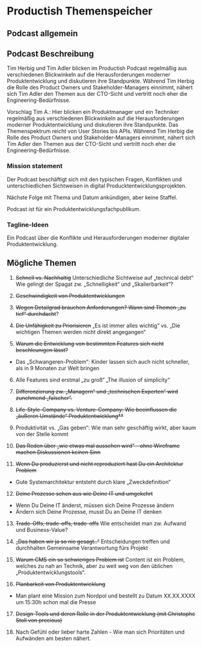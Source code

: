 # Productish Themenspeicher


## Podcast allgemein


## Podcast Beschreibung
Tim Herbig und Tim Adler blicken im Productish Podcast regelmäßig aus verschiedenen Blickwinkeln auf die Herausforderungen moderner Produktentwicklung und diskutieren ihre Standpunkte. 
Während Tim Herbig die Rolle des Product Owners und Stakeholder-Managers einnimmt, nähert sich Tim Adler den Themen aus der CTO-Sicht und vertritt noch eher die Engineering-Bedürfnisse.

Vorschlag Tim A.:
Hier blicken ein Produktmanager und ein Techniker regelmäßig aus verschiedenen Blickwinkeln auf die Herausforderungen moderner Produktentwicklung und diskutieren ihre Standpunkte. Das Themenspektrum reicht von User Stories bis APIs. 
Während Tim Herbig die Rolle des Product Owners und Stakeholder-Managers einnimmt, nähert sich Tim Adler den Themen aus der CTO-Sicht und vertritt noch eher die Engineering-Bedürfnisse.


### Mission statement
Der Podcast beschäftigt sich mit den typischen Fragen, Konflikten und unterschiedlichen Sichtweisen in digital Producktentwicklungsprojekten.

Nächste Folge mit Thema und Datum ankündigen, aber keine Staffel.

Podcast ist für ein Produktentwicklungsfachpublikum.

### Tagline-Ideen
Ein Podcast über die Konflikte und Herausforderungen moderner digitaler Produktentwicklung. 

## Mögliche Themen

1. ~~Schnell vs. Nachhaltig~~
Unterschiedliche Sichtweise auf „technical debt“
Wie gelingt der Spagat zw. „Schnelligkeit“ und „Skalierbarkeit“?

2. ~~Geschwindigkeit von Produktentwicklungen~~

3. ~~Wegen Detailgrad brauchen Anforderungen? Wann sind Themen „zu tief“ durchdacht~~?

4. ~~Die Unfähigkeit zu Priorisieren~~ 
„Es ist immer alles wichtig“ vs. „Die wichtigen Themen werden nicht direkt angegangen“

5. ~~Warum die Entwicklung von bestimmten Features sich nicht beschleunigen lässt?~~
- Das „Schwangeren-Problem“: Kinder lassen sich auch nicht schneller, als in 9 Monaten zur Welt bringen

6. Alle Features sind erstmal „zu groß“
„The illusion of simplicity“

7. ~~Differenzierung zw. „Managern“ und „technischen Experten“ wird zunehmend „falscher“.~~

8. ~~Life-Style-Company vs. Venture-Company: Wie beeinflussen die „äußeren Umstände“ Produktentwicklung**~~

9. Produktivität vs. „Gas geben“: Wie man sehr geschäftig wirkt, aber kaum von der Stelle kommt

10. ~~Das Reden über „wie etwas mal aussehen wird“ - ohne Wireframe machen Diskussionen keinen Sinn~~

11. ~~Wenn Du produzierst und nicht reproduziert hast Du ein Architektur Problem~~
- Gute Systemarchitektur entsteht durch klare „Zweckdefinition“

12. ~~Deine Prozesse sehen aus wie Deine IT und umgekehrt~~
- Wenn Du Deine IT änderst, müssen sich Deine Prozesse ändern
- Ändern sich Deine Prozesse, musst Du an Deine IT denken

13. ~~Trade-Offs, trade-offs, trade-offs~~
Wie entscheidet man zw. Aufwand und Business-Value?

14. ~~„Das haben wir ja so nie gesagt..“~~
Entscheidungen treffen und durchhalten
Gemeinsame Verantwortung fürs Projekt

15. ~~Warum CMS ein so schwieriges Problem ist~~
Content ist ein Problem, welches zu nah an Technik, aber zu weit weg von den üblichen „Produktentwicklungstools“.

16. ~~Planbarkeit von Produktentwicklung~~
- Man plant eine Mission zum Nordpol und bestellt zu Datum XX.XX.XXXX um 15:30h schon mal die Presse

17. ~~Design-Tools und deren Rolle in der Produktentwicklung (mit Christophe Stoll von precious)~~

18. Nach Gefühl oder lieber harte Zahlen - Wie man sich Prioritäten und Aufwänden am besten nähert.
